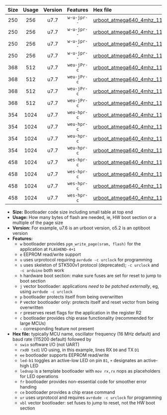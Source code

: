 |Size|Usage|Version|Features|Hex file|
|:-:|:-:|:-:|:-:|:--|
|250|256|u7.7|`w-u-jpr--`|[urboot_atmega640_4mhz_115200bps_swio_rxd2_txd3_led+b7_ur_vbl.hex](https://raw.githubusercontent.com/stefanrueger/urboot.hex/main/mcus/atmega640/fcpu_4mhz/115200_bps/urboot_atmega640_4mhz_115200bps_swio_rxd2_txd3_led+b7_ur_vbl.hex)|
|250|256|u7.7|`w-u-jpr--`|[urboot_atmega640_4mhz_115200bps_swio_rxd2_txd3_lednop_ur_vbl.hex](https://raw.githubusercontent.com/stefanrueger/urboot.hex/main/mcus/atmega640/fcpu_4mhz/115200_bps/urboot_atmega640_4mhz_115200bps_swio_rxd2_txd3_lednop_ur_vbl.hex)|
|250|256|u7.7|`w-u-jpr--`|[urboot_atmega640_4mhz_115200bps_swio_rxe0_txe1_led+b7_ur_vbl.hex](https://raw.githubusercontent.com/stefanrueger/urboot.hex/main/mcus/atmega640/fcpu_4mhz/115200_bps/urboot_atmega640_4mhz_115200bps_swio_rxe0_txe1_led+b7_ur_vbl.hex)|
|250|256|u7.7|`w-u-jpr--`|[urboot_atmega640_4mhz_115200bps_swio_rxe0_txe1_lednop_ur_vbl.hex](https://raw.githubusercontent.com/stefanrueger/urboot.hex/main/mcus/atmega640/fcpu_4mhz/115200_bps/urboot_atmega640_4mhz_115200bps_swio_rxe0_txe1_lednop_ur_vbl.hex)|
|368|512|u7.7|`weu-jPr-c`|[urboot_atmega640_4mhz_115200bps_swio_rxd2_txd3_ee_led+b7_fr_ce_ur_vbl.hex](https://raw.githubusercontent.com/stefanrueger/urboot.hex/main/mcus/atmega640/fcpu_4mhz/115200_bps/urboot_atmega640_4mhz_115200bps_swio_rxd2_txd3_ee_led+b7_fr_ce_ur_vbl.hex)|
|368|512|u7.7|`weu-jPr-c`|[urboot_atmega640_4mhz_115200bps_swio_rxd2_txd3_ee_lednop_fr_ce_ur_vbl.hex](https://raw.githubusercontent.com/stefanrueger/urboot.hex/main/mcus/atmega640/fcpu_4mhz/115200_bps/urboot_atmega640_4mhz_115200bps_swio_rxd2_txd3_ee_lednop_fr_ce_ur_vbl.hex)|
|368|512|u7.7|`weu-jPr-c`|[urboot_atmega640_4mhz_115200bps_swio_rxe0_txe1_ee_led+b7_fr_ce_ur_vbl.hex](https://raw.githubusercontent.com/stefanrueger/urboot.hex/main/mcus/atmega640/fcpu_4mhz/115200_bps/urboot_atmega640_4mhz_115200bps_swio_rxe0_txe1_ee_led+b7_fr_ce_ur_vbl.hex)|
|368|512|u7.7|`weu-jPr-c`|[urboot_atmega640_4mhz_115200bps_swio_rxe0_txe1_ee_lednop_fr_ce_ur_vbl.hex](https://raw.githubusercontent.com/stefanrueger/urboot.hex/main/mcus/atmega640/fcpu_4mhz/115200_bps/urboot_atmega640_4mhz_115200bps_swio_rxe0_txe1_ee_lednop_fr_ce_ur_vbl.hex)|
|354|1024|u7.7|`weu-hpr-c`|[urboot_atmega640_4mhz_115200bps_swio_rxd2_txd3_ee_led+b7_fr_ce_ur.hex](https://raw.githubusercontent.com/stefanrueger/urboot.hex/main/mcus/atmega640/fcpu_4mhz/115200_bps/urboot_atmega640_4mhz_115200bps_swio_rxd2_txd3_ee_led+b7_fr_ce_ur.hex)|
|354|1024|u7.7|`weu-hpr-c`|[urboot_atmega640_4mhz_115200bps_swio_rxd2_txd3_ee_lednop_fr_ce_ur.hex](https://raw.githubusercontent.com/stefanrueger/urboot.hex/main/mcus/atmega640/fcpu_4mhz/115200_bps/urboot_atmega640_4mhz_115200bps_swio_rxd2_txd3_ee_lednop_fr_ce_ur.hex)|
|354|1024|u7.7|`weu-hpr-c`|[urboot_atmega640_4mhz_115200bps_swio_rxe0_txe1_ee_led+b7_fr_ce_ur.hex](https://raw.githubusercontent.com/stefanrueger/urboot.hex/main/mcus/atmega640/fcpu_4mhz/115200_bps/urboot_atmega640_4mhz_115200bps_swio_rxe0_txe1_ee_led+b7_fr_ce_ur.hex)|
|354|1024|u7.7|`weu-hpr-c`|[urboot_atmega640_4mhz_115200bps_swio_rxe0_txe1_ee_lednop_fr_ce_ur.hex](https://raw.githubusercontent.com/stefanrueger/urboot.hex/main/mcus/atmega640/fcpu_4mhz/115200_bps/urboot_atmega640_4mhz_115200bps_swio_rxe0_txe1_ee_lednop_fr_ce_ur.hex)|
|458|1024|u7.7|`wes-hpr-c`|[urboot_atmega640_4mhz_115200bps_swio_rxd2_txd3_ee_led+b7_fr_ce.hex](https://raw.githubusercontent.com/stefanrueger/urboot.hex/main/mcus/atmega640/fcpu_4mhz/115200_bps/urboot_atmega640_4mhz_115200bps_swio_rxd2_txd3_ee_led+b7_fr_ce.hex)|
|458|1024|u7.7|`wes-hpr-c`|[urboot_atmega640_4mhz_115200bps_swio_rxd2_txd3_ee_lednop_fr_ce.hex](https://raw.githubusercontent.com/stefanrueger/urboot.hex/main/mcus/atmega640/fcpu_4mhz/115200_bps/urboot_atmega640_4mhz_115200bps_swio_rxd2_txd3_ee_lednop_fr_ce.hex)|
|458|1024|u7.7|`wes-hpr-c`|[urboot_atmega640_4mhz_115200bps_swio_rxe0_txe1_ee_led+b7_fr_ce.hex](https://raw.githubusercontent.com/stefanrueger/urboot.hex/main/mcus/atmega640/fcpu_4mhz/115200_bps/urboot_atmega640_4mhz_115200bps_swio_rxe0_txe1_ee_led+b7_fr_ce.hex)|
|458|1024|u7.7|`wes-hpr-c`|[urboot_atmega640_4mhz_115200bps_swio_rxe0_txe1_ee_lednop_fr_ce.hex](https://raw.githubusercontent.com/stefanrueger/urboot.hex/main/mcus/atmega640/fcpu_4mhz/115200_bps/urboot_atmega640_4mhz_115200bps_swio_rxe0_txe1_ee_lednop_fr_ce.hex)|

- **Size:** Bootloader code size including small table at top end
- **Usage:** How many bytes of flash are needed, ie, HW boot section or a multiple of the page size
- **Version:** For example, u7.6 is an urboot version, o5.2 is an optiboot version
- **Features:**
  + `w` bootloader provides `pgm_write_page(sram, flash)` for the application at `FLASHEND-4+1`
  + `e` EEPROM read/write support
  + `u` uses urprotocol requiring `avrdude -c urclock` for programming
  + `s` uses skeleton of STK500v1 protocol (deprecated); `-c urclock` and `-c arduino` both work
  + `h` hardware boot section: make sure fuses are set for reset to jump to boot section
  + `j` vector bootloader: applications *need to be patched externally*, eg, using `avrdude -c urclock`
  + `p` bootloader protects itself from being overwritten
  + `P` vector bootloader only: protects itself and reset vector from being overwritten
  + `r` preserves reset flags for the application in the register R2
  + `c` bootloader provides chip erase functionality (recommended for large MCUs)
  + `-` corresponding feature not present
- **Hex file:** typically MCU name, oscillator frequency (16 MHz default) and baud rate (115200 default) followed by
  + `swio` software I/O (not UART)
  + `rxd0 txd1` I/O using, in this example, lines RX `D0` and TX `D1`
  + `ee` bootloader supports EEPROM read/write
  + `led-b1` toggles an active-low LED on pin `B1`, `+` designates an active-high LED
  + `lednop` is a template bootloader with `mov rx,rx` nops as placeholders for LED operations
  + `fr` bootloader provides non-essential code for smoother error handing
  + `ce` bootloader provides a chip erase command
  + `ur` uses urprotocol and requires `avrdude -c urclock` for programming
  + `vbl` vector bootloader: set fuses to jump to reset, not the HW boot section
